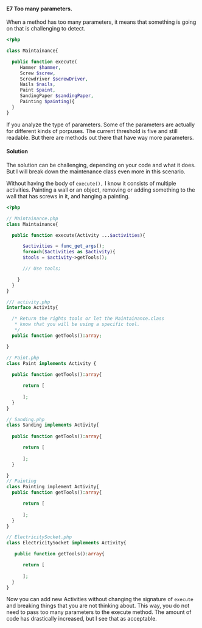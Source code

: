 #### E7 Too many parameters.

When a method has too many parameters, it means that 
something is going on that is challenging to detect.

```php 
<?php

class Maintainance{

  public function execute(
     Hammer $hammer,
     Screw $screw,
     Screwdriver $screwDriver,
     Nails $nails,
     Paint $paint,
     SandingPaper $sandingPaper,
     Painting $painting){
  }
}
```

If you analyze the type of parameters. Some of the parameters are actually for different kinds of porpuses. The current threshold is 
five and still readable. But there are methods out there that have way more parameters.

#### Solution

The solution can be challenging, depending on your code and what it does. But I will break down the maintenance class even more in this scenario. 

Without having the body of `execute(),` I know it consists of multiple activities. Painting a wall or an object, removing or adding something to the wall that has screws in it, and hanging a painting.

```php
<?php 

// Maintainance.php
class Maintainance{

  public function execute(Activity ...$activities){

      $activities = func_get_args();
      foreach($activities as $activity){
      $tools = $activity->getTools();

      /// Use tools;

    }
  }
}

/// activity.php
interface Activity{

  /* Return the rights tools or let the Maintainance.class
   * know that you will be using a specific tool.
   */
  public function getTools():array;

}

// Paint.php
class Paint implements Activity {
  
  public function getTools():array{

      return [
        
      ];
  }
}

// Sanding.php
class Sanding implements Activity{
  
  public function getTools():array{

      return [
        
      ];
  }

}
// Painting
class Painting implement Activity{
  public function getTools():array{

      return [
        
      ];
  }
}

// ElectricitySocket.php
class ElectricitySocket implements Activity{

   public function getTools():array{

      return [
        
      ];
  }
}
```
Now you can add new Activities without changing the signature of `execute` and breaking things that you are not thinking about.
This way, you do not need to pass too many parameters to the execute method. The amount of code has drastically increased, but I see that as acceptable.
